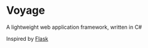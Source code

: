 Voyage
======

A lightweight web application framework, written in C#

Inspired by [Flask](https://github.com/mitsuhiko/flask)
